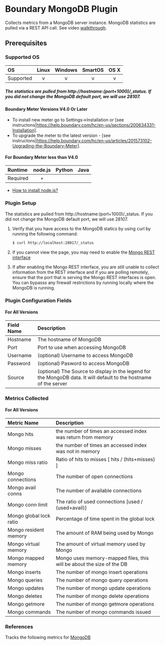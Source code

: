 # Boundary MongoDB Plugin

Collects metrics from a MongoDB server instance. MongoDB statistics are pulled via a REST API call. See video [walkthrough](https://help.boundary.com/hc/articles/201842211).

## Prerequisites

### Supported OS

|     OS    | Linux | Windows | SmartOS | OS X |
|:----------|:-----:|:-------:|:-------:|:----:|
| Supported |   v   |    v    |    v    |  v   |

##### The statistics are pulled from http://hostname:(port+1000)/_status.  If you did not change the MongoDB default port, we will use 28107.

#### Boundary Meter Versions V4.0 Or Later

- To install new meter go to Settings->Installation or [see instructons|https://help.boundary.com/hc/en-us/sections/200634331-Installation]. 
- To upgrade the meter to the latest version - [see instructons|https://help.boundary.com/hc/en-us/articles/201573102-Upgrading-the-Boundary-Meter].

#### For Boundary Meter less than V4.0

|  Runtime | node.js | Python | Java |
|:---------|:-------:|:------:|:----:|
| Required |    +    |        |      |

- [How to install node.js?](https://help.boundary.com/hc/articles/202360701)

### Plugin Setup

The statistics are pulled from http://hostname:(port+1000)/_status.  If you did not change the MongoDB default port, we will use 28107.

1. Verify that you have access to the MongoDB statics by using curl by running the following command:
     ```bash
     $ curl http://localhost:28017/_status
     ```
2. If you cannot view the page, you may need to enable the [Mongo REST interface](http://docs.mongodb.org/manual/reference/configuration-options/#net.http.RESTInterfaceEnabled)

3. If after enabling the Mongo REST interface, you are still unable to collect information from the REST interface and if you are polling remotely, ensure that the port that is serving the Mongo REST interfaces is open. You can bypasss any firewall restrictions by running locally where the MongoDB is running.

### Plugin Configuration Fields

#### For All Versions

|Field Name|Description                                                                                                           |
|:---------|:---------------------------------------------------------------------------------------------------------------------|
|Hostname  |The hostname of MongoDB                                                                                               |
|Port      |Port to use when accessing MongoDB                                                                                     |
|Username  |(optional) Username to access MongoDB                                                                                 |
|Password  |(optional) Pasword to access MongoDB                                                                                   |
|Source    |(optional) The Source to display in the legend for the MongoDB data.  It will default to the hostname of the server|

### Metrics Collected

#### For All Versions

|Metric Name            |Description                                                          |
|:----------------------|:--------------------------------------------------------------------|
|Mongo hits             |the number of times an accessed index was return from memory         |
|Mongo misses           |the number of times an accessed index was not in memory              |
|Mongo miss ratio       |Ratio of hits to misses [ hits / (hits+misses) ]                     |
|Mongo connections      |The number of open connections                                       |
|Mongo avail conns      |The number of available connections                                  |
|Mongo conn limit       |The ratio of used connections [used / (used+avail)]                  |
|Mongo global lock ratio|Percentage of time spent in the global lock                          |
|Mongo resident memory  |The amount of RAM being used by Mongo                                |
|Mongo virtual memory   |The amount of virtual memory used by Mongo                           |
|Mongo mapped memory    |Mongo uses memory-mapped files, this will be about the size of the DB|
|Mongo inserts          |The number of mongo insert operations                                |
|Mongo queries          |The number of mongo query operations                                 |
|Mongo updates          |The number of mongo update operations                                |
|Mongo deletes          |The number of mongo delete operations                                |
|Mongo getmore          |The number of mongo getmore operations                               |
|Mongo commands         |The number of mongo commands issued                                  |

### References

Tracks the following metrics for [MongoDB](http://www.mongodb.org/)

